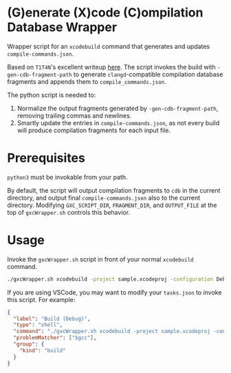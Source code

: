 # (G)enerate (X)code (C)ompilation Database Wrapper

Wrapper script for an `xcodebuild` command that generates and updates `compile-commands.json`.

Based on `T1T4N`'s excellent writeup [here](https://gist.github.com/T1T4N/f4d63a44476eb5c7046cc561cb8c7f77). The script invokes the build with `-gen-cdb-fragment-path` to generate `clangd`-compatible compilation database fragments and appends them to `compile_commands.json`.

The python script is needed to:

1. Normalize the output fragments generated by `-gen-cdb-fragment-path`, removing trailing commas and newlines.
2. Smartly update the entries in `compile-commands.json`, as not every build will produce compilation fragments for each input file.

# Prerequisites

`python3` must be invokable from your path.

By default, the script will output compilation fragments to `cdb` in the current directory, and output final `compile-commands.json` also to the current directory.
Modifying `GXC_SCRIPT_DIR`, `FRAGMENT_DIR`, and `OUTPUT_FILE` at the top of `gxcWrapper.sh` controls this behavior.

# Usage

Invoke the `gxcWrapper.sh` script in front of your normal `xcodebuild` command.

``` bash
./gxcWrapper.sh xcodebuild -project sample.xcodeproj -configuration Debug -scheme sample -derivedDataPath build
```

If you are using VSCode, you may want to modify your `tasks.json` to invoke this script. For example:

``` json
{
  "label": "Build (Debug)",
  "type": "shell",
  "command": "./gxcWrapper.sh xcodebuild -project sample.xcodeproj -configuration Debug -scheme sample -derivedDataPath build",
  "problemMatcher": ["$gcc"],
  "group": {
    "kind": "build"
  }
}
```
